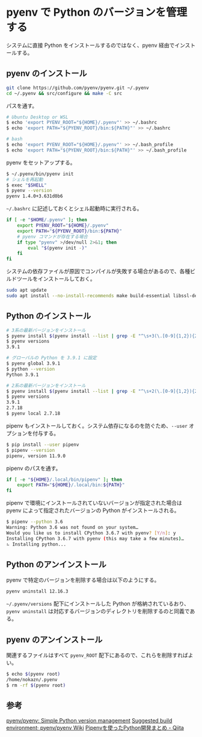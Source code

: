 # pyenv で Python のバージョンを管理する

システムに直接 Python をインストールするのではなく、pyenv 経由でインストールする。

## pyenv のインストール

```bash
git clone https://github.com/pyenv/pyenv.git ~/.pyenv
cd ~/.pyenv && src/configure && make -C src
```

パスを通す。

```bash
# Ubuntu Desktop or WSL
$ echo 'export PYENV_ROOT="${HOME}/.pyenv"' >> ~/.bashrc
$ echo 'export PATH="${PYENV_ROOT}/bin:${PATH}"' >> ~/.bashrc

# bash
$ echo 'export PYENV_ROOT="${HOME}/.pyenv"' >> ~/.bash_profile
$ echo 'export PATH="${PYENV_ROOT}/bin:${PATH}"' >> ~/.bash_profile
```

pyenv をセットアップする。

```bash
$ ~/.pyenv/bin/pyenv init
# シェルを再起動
$ exec "$SHELL"
$ pyenv --version
pyenv 1.4.0+3.631d0b6
```

`~/.bashrc` に記述しておくとシェル起動時に実行される。

```bash
if [ -e "$HOME/.pyenv" ]; then
    export PYENV_ROOT="${HOME}/.pyenv"
    export PATH="${PYENV_ROOT}/bin:${PATH}"
    # pyenv コマンドが存在する場合
    if type "pyenv" >/dev/null 2>&1; then
        eval "$(pyenv init -)"
    fi
fi
```

システムの依存ファイルが原因でコンパイルが失敗する場合があるので、各種ビルドツールをインストールしておく。

```bash
sudo apt update
sudo apt install --no-install-recommends make build-essential libssl-dev zlib1g-dev libbz2-dev libreadline-dev libsqlite3-dev wget curl llvm libncurses5-dev xz-utils tk-dev libxml2-dev libxmlsec1-dev libffi-dev liblzma-dev
```

## Python のインストール

```bash
# 3系の最新バージョンをインストール
$ pyenv install $(pyenv install --list | grep -E "^\s+3(\.[0-9]{1,2}){2}" | tail -n 1)
$ pyenv versions
3.9.1

# グローバルの Python を 3.9.1 に設定
$ pyenv global 3.9.1
$ python --version
Python 3.9.1

# 2系の最新バージョンをインストール
$ pyenv install $(pyenv install --list | grep -E "^\s+2(\.[0-9]{1,2}){2}" | tail -n 1)
$ pyenv versions
3.9.1
2.7.18
$ pyenv local 2.7.18
```

pipenv もインストールしておく。システム依存になるのを防ぐため、`--user` オプションを付与する。

```bash
$ pip install --user pipenv
$ pipenv --version
pipenv, version 11.9.0
```

pipenv のパスを通す。

```bash
if [ -e "${HOME}/.local/bin/pipenv" ]; then
    export PATH="${HOME}/.local/bin:${PATH}"
fi
```

pipenv で環境にインストールされていないバージョンが指定された場合は pyenv によって指定されたバージョンの Python がインストールされる。

```bash
$ pipenv --python 3.6
Warning: Python 3.6 was not found on your system…
Would you like us to install CPython 3.6.7 with pyenv? [Y/n]: y
Installing CPython 3.6.7 with pyenv (this may take a few minutes)…
⠦ Installing python...
```

## Python  のアンインストール

pyenv で特定のバージョンを削除する場合は以下のようにする。

```bash
pyenv uninstall 12.16.3
```

`~/.pyenv/versions` 配下にインストールした Python が格納されているおり、`pyenv uninstall` は対応するバージョンのディレクトリを削除するのと同義である。

## pyenv のアンインストール

関連するファイルはすべて `pyenv_ROOT` 配下にあるので、これらを削除すればよい。

```bash
$ echo $(pyenv root)
/home/nokazn/.pyenv
$ rm -rf $(pyenv root)
```

## 参考

[pyenv/pyenv: Simple Python version management](https://github.com/pyenv/pyenv)
[Suggested build environment· pyenv/pyenv Wiki](https://github.com/pyenv/pyenv/wiki#suggested-build-environment)
[Pipenvを使ったPython開発まとめ - Qiita](https://qiita.com/y-tsutsu/items/54c10e0b2c6b565c887a)
